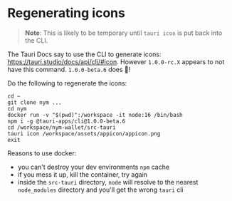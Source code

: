 # Regenerating icons

> **Note**: This is likely to be temporary until `tauri icon` is put back into the CLI.

The Tauri Docs say to use the CLI to generate icons: https://tauri.studio/docs/api/cli/#icon. However `1.0.0-rc.X` appears to not have this command. `1.0.0-beta.6` does 🎉!

Do the following to regenerate the icons:

```
cd ~
git clone nym ...
cd nym
docker run -v "$(pwd)":/workspace -it node:16 /bin/bash
npm i -g @tauri-apps/cli@1.0.0-beta.6
cd /workspace/nym-wallet/src-tauri
tauri icon /workspace/assets/appicon/appicon.png
exit
```

Reasons to use docker:

- you can't destroy your dev environments `npm` cache
- if you mess it up, kill the container, try again
- inside the `src-tauri` directory, `node` will resolve to the nearest `node_modules` directory and you'll get the wrong `tauri` cli
